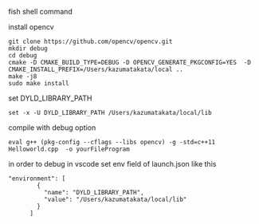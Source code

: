 
fish shell command

install opencv

``` 
git clone https://github.com/opencv/opencv.git
mkdir debug 
cd debug
cmake -D CMAKE_BUILD_TYPE=DEBUG -D OPENCV_GENERATE_PKGCONFIG=YES  -D CMAKE_INSTALL_PREFIX=/Users/kazumatakata/local ..
make -j8
sudo make install
```


set DYLD_LIBRARY_PATH
```
set -x -U DYLD_LIBRARY_PATH /Users/kazumatakata/local/lib
```
compile with debug option
```
eval g++ (pkg-config --cflags --libs opencv) -g -std=c++11  Helloworld.cpp  -o yourFileProgram  
```


in order to debug in vscode set env field of launch.json like this 
```
"environment": [
        {
          "name": "DYLD_LIBRARY_PATH",
          "value": "/Users/kazumatakata/local/lib"
        }
      ]
```
